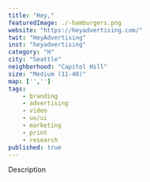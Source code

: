 ```yaml
---
title: "Hey,"
featuredImage: ./-hamburgers.png
website: "https://heyadvertising.com/"
twit: "HeyAdvertising"
inst: "heyadvertising"
category: "H"
city: "Seattle"
neighborhood: "Capitol Hill"
size: "Medium (11-40)"
map: ['','']
tags:
    - branding
    - advertising
    - video
    - ux/ui
    - marketing
    - print
    - research
published: true
---
```


Description
